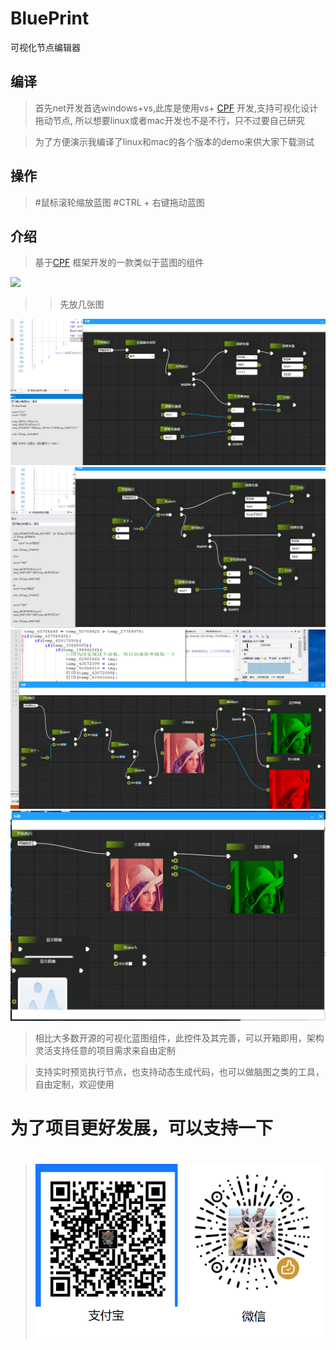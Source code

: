 # BluePrint
可视化节点编辑器

## 编译 

> 首先net开发首选windows+vs,此库是使用vs+ [CPF](http://cpf.cskin.net/) 开发,支持可视化设计拖动节点, 所以想要linux或者mac开发也不是不行，只不过要自己研究

> 为了方便演示我编译了linux和mac的各个版本的demo来供大家下载测试 
 
## 操作
> #鼠标滚轮缩放蓝图
> #CTRL + 右键拖动蓝图

## 介绍
> 基于[CPF](http://cpf.cskin.net/) 框架开发的一款类似于蓝图的组件 

![](image/df019cda2763dfaa3b108caac3fa4951.gif)

>> 先放几张图

![](image/微信图片_20211118175208.png)
![](image/微信图片_20211118175224.png)
![](image/微信图片_20211118175236.png)
![](image/微信图片_20211118175242.png)

> 相比大多数开源的可视化蓝图组件，此控件及其完善，可以开箱即用，架构灵活支持任意的项目需求来自由定制

> 支持实时预览执行节点，也支持动态生成代码，也可以做脑图之类的工具，自由定制，欢迎使用

# 为了项目更好发展，可以支持一下

> # ![](image/pay.png)
